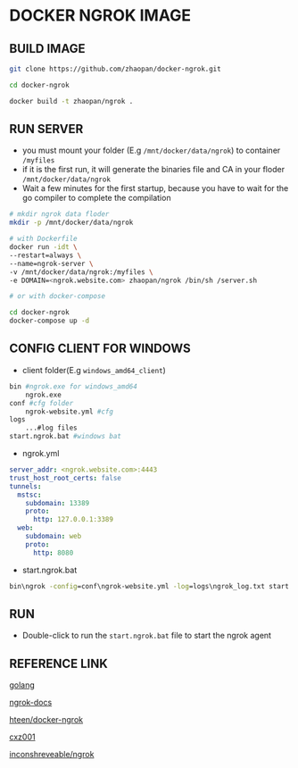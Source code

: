 # DOCKER NGROK IMAGE

## BUILD IMAGE

```bash
git clone https://github.com/zhaopan/docker-ngrok.git

cd docker-ngrok

docker build -t zhaopan/ngrok .
```

## RUN SERVER
* you must mount your folder (E.g `/mnt/docker/data/ngrok`) to container `/myfiles`
* if it is the first run, it will generate the binaries file and CA in your floder `/mnt/docker/data/ngrok`
* Wait a few minutes for the first startup, because you have to wait for the go compiler to complete the compilation

```bash
# mkdir ngrok data floder
mkdir -p /mnt/docker/data/ngrok

# with Dockerfile
docker run -idt \
--restart=always \
--name=ngrok-server \
-v /mnt/docker/data/ngrok:/myfiles \
-e DOMAIN=<ngrok.website.com> zhaopan/ngrok /bin/sh /server.sh

# or with docker-compose

cd docker-ngrok
docker-compose up -d
```

## CONFIG CLIENT FOR WINDOWS
* client folder(E.g `windows_amd64_client`)
```bash
bin #ngrok.exe for windows_amd64
    ngrok.exe
conf #cfg folder
    ngrok-website.yml #cfg
logs
    ...#log files
start.ngrok.bat #windows bat
```

* ngrok.yml
```yml
server_addr: <ngrok.website.com>:4443
trust_host_root_certs: false
tunnels:
  mstsc:
    subdomain: 13389
    proto:
      http: 127.0.0.1:3389
  web:
    subdomain: web
    proto:
      http: 8080
```

* start.ngrok.bat
```bat
bin\ngrok -config=conf\ngrok-website.yml -log=logs\ngrok_log.txt start mstsc web
```

## RUN

* Double-click to run the `start.ngrok.bat` file to start the ngrok agent

## REFERENCE LINK

[golang](https://github.com/golang/go)

[ngrok-docs](https://ngrok.com/docs)

[hteen/docker-ngrok](https://github.com/hteen/docker-ngrok)

[cxz001](https://my.oschina.net/cxz001/blog/784620)

[inconshreveable/ngrok](https://github.com/inconshreveable/ngrok)
